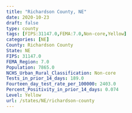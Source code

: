 ```yaml
---
title: "Richardson County, NE"
date: 2020-10-23
draft: false
type: county
tags: [FIPS:31147.0,FEMA:7.0,Non-core,Yellow]
categories: [NE]
County: Richardson County
State: NE
FIPS: 31147.0
FEMA_Region: 7.0
Population: 7865.0
NCHS_Urban_Rural_Classification: Non-core
Tests_in_prior_14_days: 189.0
Fourteen_day_test_rate_per_100000: 2403.0
Percent_Positivity_in_prior_14_days: 0.074
Level: Yellow
url: /states/NE/richardson-county
---
```



